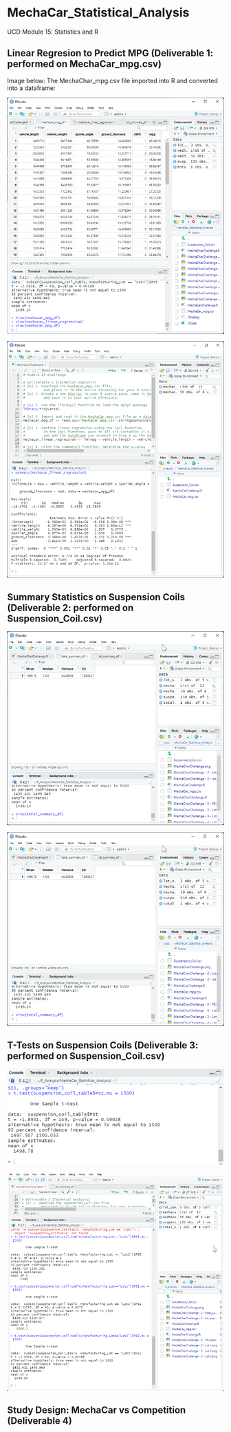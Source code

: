 # MechaCar_Statistical_Analysis
UCD Module 15: Statistics and R

## Linear Regresion to Predict MPG (Deliverable 1: performed on MechaCar_mpg.csv)

Image below: The MechaChar_mpg.csv file imported into R and converted into a dataframe:

![image](https://github.com/michaelfoz/MechaCar_Statistical_Analysis/blob/main/mechachar_mpg_df.png)

![image](https://github.com/michaelfoz/MechaCar_Statistical_Analysis/blob/main/MechaCharChallenge.png)

## Summary Statistics on Suspension Coils (Deliverable 2: performed on Suspension_Coil.csv)

![image](https://github.com/michaelfoz/MechaCar_Statistical_Analysis/blob/main/MechaCharChallenge%20%202-total_summary_df.png)

![image](https://github.com/michaelfoz/MechaCar_Statistical_Analysis/blob/e2aa4f7921bdd20a0e4e8286766b9ca93eeeb03a/MechaCharChallenge%20-%202%20-%20total_summary_df.png)

## T-Tests on Suspension Coils (Deliverable 3: performed on Suspension_Coil.csv)

![image](https://github.com/michaelfoz/MechaCar_Statistical_Analysis/blob/main/MechaCharChallenge%20-%203%20-%20PSI%20Across%20All%20Lots.png)

![image](https://github.com/michaelfoz/MechaCar_Statistical_Analysis/blob/main/MechaCharChallenge%20-%203%20-%20All%20Lots.png)

## Study Design: MechaCar vs Competition (Deliverable 4)
